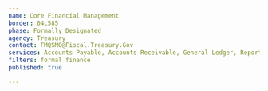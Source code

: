 ```yaml
---
name: Core Financial Management
border: 04c585
phase: Formally Designated
agency: Treasury
contact: FMQSMO@Fiscal.Treasury.Gov
services: Accounts Payable, Accounts Receivable, General Ledger, Reporting
filters: formal finance
published: true

---
```

